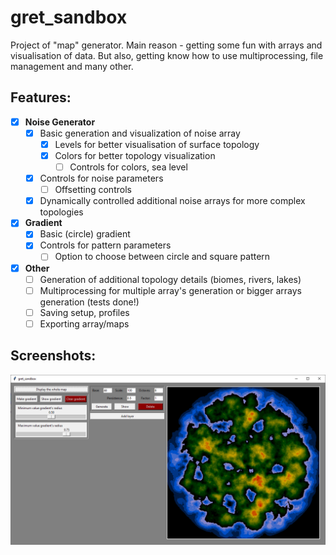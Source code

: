 # gret_sandbox

Project of "map" generator.
Main reason - getting some fun with arrays and visualisation of data. 
But also, getting know how to use multiprocessing, file management and many other.

## Features: 

* [x] **Noise Generator**
    * [x] Basic generation and visualization of noise array
        * [x] Levels for better visualisation of surface topology
        * [x] Colors for better topology visualization
            * [ ] Controls for colors, sea level
    * [x] Controls for noise parameters
        * [ ] Offsetting controls
    * [x] Dynamically controlled additional noise arrays for more complex topologies

* [x] **Gradient**
    * [x] Basic (circle) gradient 
    * [x] Controls for pattern parameters
        * [ ] Option to choose between circle and square pattern

* [x] **Other**
    * [ ] Generation of additional topology details (biomes, rivers, lakes)
    * [ ] Multiprocessing for multiple array's generation or bigger arrays generation (tests done!)
    * [ ] Saving setup, profiles
    * [ ] Exporting array/maps

## Screenshots:

![x](/images/screen%2026.10.2020%20better%20topoogy%20colors.png)
